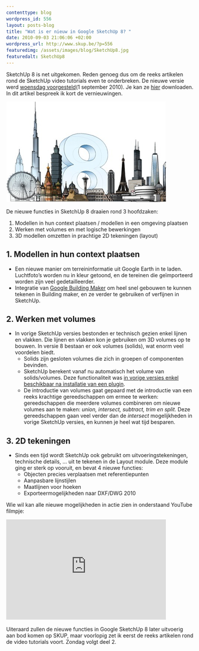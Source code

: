 ```yaml
--- 
contenttype: blog
wordpress_id: 556
layout: posts-blog
title: "Wat is er nieuw in Google SketchUp 8? "
date: 2010-09-03 21:06:06 +02:00
wordpress_url: http://www.skup.be/?p=556
featuredimg: /assets/images/blog/SketchUp8.jpg
featuredalt: SketchUp8
---
```

SketchUp 8 is net uitgekomen. Reden genoeg dus om de reeks artikelen
rond de SketchUp video tutorials even te onderbreken. De nieuwe versie
werd [woensdag voorgesteld][](1 september 2010). Je kan ze [hier][]
downloaden. In dit artikel bespreek ik kort de vernieuwingen.

![SketchUp8][]

De nieuwe functies in SketchUp 8 draaien rond 3 hoofdzaken:

1.  Modellen in hun context plaatsen / modellen in een omgeving plaatsen
2.  Werken met volumes en met logische bewerkingen
3.  3D modellen omzetten in prachtige 2D tekeningen (layout)

## 1. Modellen in hun context plaatsen

-   Een nieuwe manier om terreininformatie uit Google Earth in te laden.
    Luchtfoto’s worden nu in kleur getoond, en de tereinen die
    geïmporteerd worden zijn veel gedetailleerder.
-   Integratie van [Google Building Maker][] om heel snel gebouwen te
    kunnen tekenen in Building maker, en ze verder te gebruiken of
    verfijnen in SketchUp.

## 2. Werken met volumes

-   In vorige SketchUp versies bestonden er technisch gezien enkel
    lijnen en vlakken. Die lijnen en vlakken kon je gebruiken om 3D
    volumes op te bouwen. In versie 8 bestaan er ook volumes (solids),
    wat enorm veel voordelen biedt.
    -   Solids zijn gesloten volumes die zich in groepen of componenten
        bevinden.
    -   SketchUp berekent vanaf nu automatisch het volume van
        solids/volumes. Deze functionaliteit was [in vorige versies
        enkel beschikbaar na installatie van een plugin][].
    -   De introductie van volumes gaat gepaard met de introductie van
        een reeks krachtige gereedschappen om ermee te werken:
        gereedschappen die meerdere volumes combineren om nieuwe volumes
        aan te maken: *union, intersect, subtract, trim en split*. Deze
        gereedschappen gaan veel verder dan de *intersect* mogelijkheden
        in vorige SketchUp versies, en kunnen je heel wat tijd besparen.

## 3. 2D tekeningen

-   Sinds een tijd wordt SketchUp ook gebruikt om uitvoeringstekeningen,
    technische details, … uit te tekenen in de Layout module. Deze
    module ging er sterk op vooruit, en bevat 4 nieuwe functies:
    -   Objecten precies verplaatsen met referentiepunten
    -   Aanpasbare lijnstijlen
    -   Maatlijnen voor hoeken
    -   Exporteermogelijkheden naar DXF/DWG 2010

Wie wil kan alle nieuwe mogelijkheden in actie zien in onderstaand
YouTube filmpje:

<object classid="clsid:d27cdb6e-ae6d-11cf-96b8-444553540000" width="430" height="269" codebase="http://download.macromedia.com/pub/shockwave/cabs/flash/swflash.cab#version=6,0,40,0"><param name="allowFullScreen" value="true"></param><param name="allowScriptAccess" value="always"></param><param name="src" value="http://www.youtube.com/v/eytIbyXzCMQ&amp;rel=0&amp;color1=0xb1b1b1&amp;color2=0xd0d0d0&amp;hl=en_US&amp;feature=player_embedded&amp;fs=1"></param><param name="allowfullscreen" value="true"></param><embed type="application/x-shockwave-flash" width="430" height="269" src="http://www.youtube.com/v/eytIbyXzCMQ&amp;rel=0&amp;color1=0xb1b1b1&amp;color2=0xd0d0d0&amp;hl=en_US&amp;feature=player_embedded&amp;fs=1" allowscriptaccess="always" allowfullscreen="true"></embed></object>

Uiteraard zullen de nieuwe functies in Google SketchUp 8 later uitvoerig
aan bod komen op SKUP, maar voorlopig zet ik eerst de reeks artikelen
rond de video tutorials voort. Zondag volgt deel 2.

[woensdag voorgesteld]: http://sketchupdate.blogspot.com/2010/09/announcing-google-sketchup-8.html "Voorstelling SketchUp 8"

[hier]: http://sketchup.google.com/intl/en/download/gsu.html "Download SketchUp 8"

[Google Building Maker]: http://sketchup.google.com/3dwh/buildingmaker.html "Google Building Maker"

[in vorige versies enkel beschikbaar na installatie van een plugin]: http://www.skup.be/volumes-berekenen-in-sketchup-2/ "Volumes berekenen in SketchUp"



[SketchUp8]: /assets/images/blog/SketchUp8.jpg "SketchUp8"